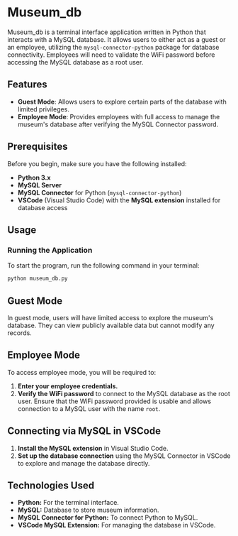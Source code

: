 # Museum_db

Museum_db is a terminal interface application written in Python that interacts with a MySQL database. It allows users to either act as a guest or an employee, utilizing the `mysql-connector-python` package for database connectivity. Employees will need to validate the WiFi password before accessing the MySQL database as a root user.

## Features

- **Guest Mode**: Allows users to explore certain parts of the database with limited privileges.
- **Employee Mode**: Provides employees with full access to manage the museum's database after verifying the MySQL Connector password.

## Prerequisites

Before you begin, make sure you have the following installed:

- **Python 3.x**
- **MySQL Server**
- **MySQL Connector** for Python (`mysql-connector-python`)
- **VSCode** (Visual Studio Code) with the **MySQL extension** installed for database access

## Usage

### Running the Application

To start the program, run the following command in your terminal:

```bash
python museum_db.py
```
## Guest Mode

In guest mode, users will have limited access to explore the museum's database. They can view publicly available data but cannot modify any records.

## Employee Mode

To access employee mode, you will be required to:

1. **Enter your employee credentials.**
2. **Verify the WiFi password** to connect to the MySQL database as the root user. Ensure that the WiFi password provided is usable and allows connection to a MySQL user with the name `root`.

## Connecting via MySQL in VSCode

1. **Install the MySQL extension** in Visual Studio Code.
2. **Set up the database connection** using the MySQL Connector in VSCode to explore and manage the database directly.

## Technologies Used

- **Python:** For the terminal interface.
- **MySQL:** Database to store museum information.
- **MySQL Connector for Python:** To connect Python to MySQL.
- **VSCode MySQL Extension:** For managing the database in VSCode.
